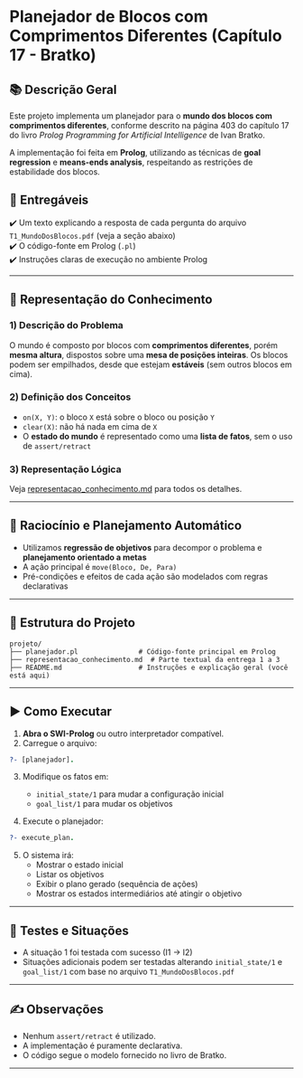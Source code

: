 
# Planejador de Blocos com Comprimentos Diferentes (Capítulo 17 - Bratko)

## 📚 Descrição Geral

Este projeto implementa um planejador para o **mundo dos blocos com comprimentos diferentes**, conforme descrito na página 403 do capítulo 17 do livro *Prolog Programming for Artificial Intelligence* de Ivan Bratko.

A implementação foi feita em **Prolog**, utilizando as técnicas de **goal regression** e **means-ends analysis**, respeitando as restrições de estabilidade dos blocos.

## 📌 Entregáveis

✔️ Um texto explicando a resposta de cada pergunta do arquivo `T1_MundoDosBlocos.pdf` (veja a seção abaixo)  
✔️ O código-fonte em Prolog (`.pl`)  
✔️ Instruções claras de execução no ambiente Prolog

---

## 🧠 Representação do Conhecimento

### 1) Descrição do Problema

O mundo é composto por blocos com **comprimentos diferentes**, porém **mesma altura**, dispostos sobre uma **mesa de posições inteiras**. Os blocos podem ser empilhados, desde que estejam **estáveis** (sem outros blocos em cima).

### 2) Definição dos Conceitos

- `on(X, Y)`: o bloco `X` está sobre o bloco ou posição `Y`
- `clear(X)`: não há nada em cima de `X`
- O **estado do mundo** é representado como uma **lista de fatos**, sem o uso de `assert/retract`

### 3) Representação Lógica

Veja [representacao_conhecimento.md](./representacao_conhecimento.md) para todos os detalhes.

---

## 🤖 Raciocínio e Planejamento Automático

- Utilizamos **regressão de objetivos** para decompor o problema e **planejamento orientado a metas**
- A ação principal é `move(Bloco, De, Para)`
- Pré-condições e efeitos de cada ação são modelados com regras declarativas

---

## 📁 Estrutura do Projeto

```
projeto/
├── planejador.pl               # Código-fonte principal em Prolog
├── representacao_conhecimento.md  # Parte textual da entrega 1 a 3
├── README.md                   # Instruções e explicação geral (você está aqui)
```

---

## ▶️ Como Executar

1. **Abra o SWI-Prolog** ou outro interpretador compatível.
2. Carregue o arquivo:

```prolog
?- [planejador].
```

3. Modifique os fatos em:
   - `initial_state/1` para mudar a configuração inicial
   - `goal_list/1` para mudar os objetivos

4. Execute o planejador:

```prolog
?- execute_plan.
```

5. O sistema irá:
   - Mostrar o estado inicial
   - Listar os objetivos
   - Exibir o plano gerado (sequência de ações)
   - Mostrar os estados intermediários até atingir o objetivo

---

## 🧪 Testes e Situações

- A situação 1 foi testada com sucesso (I1 → I2)
- Situações adicionais podem ser testadas alterando `initial_state/1` e `goal_list/1` com base no arquivo `T1_MundoDosBlocos.pdf`

---

## ✍️ Observações

- Nenhum `assert/retract` é utilizado.
- A implementação é puramente declarativa.
- O código segue o modelo fornecido no livro de Bratko.

---
